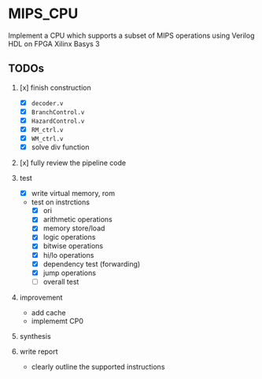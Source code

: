 # MIPS_CPU
Implement a CPU which supports a subset of MIPS operations using Verilog HDL on FPGA Xilinx Basys 3

## TODOs
1. [x] finish construction

	* [x] `decoder.v`
	* [x]  `BranchControl.v`
	* [x]  `HazardControl.v`
	* [x]  `RM_ctrl.v`
	* [x]  `WM_ctrl.v`
	* [x]  solve div function
2. [x] fully review the pipeline code
3. test
	* [x] write virtual memory, rom
	* test on instrctions
		* [x] ori
		* [x] arithmetic operations
		* [x] memory store/load
		* [x] logic operations
		* [x] bitwise operations
		* [x] hi/lo operations
		* [x] dependency test (forwarding)
		* [x] jump operations
		* [ ] overall test
4. improvement
	* add cache
	* implememt CP0
5. synthesis
6. write report
	* clearly outline the supported instructions

